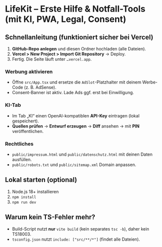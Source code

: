 
# LifeKit – Erste Hilfe & Notfall-Tools (mit KI, PWA, Legal, Consent)

## Schnellanleitung (funktioniert sicher bei Vercel)
1) **GitHub-Repo anlegen** und diesen Ordner hochladen (alle Dateien).
2) **Vercel > New Project > Import Git Repository** → Deploy.
3) Fertig. Die Seite läuft unter `…vercel.app`.

### Werbung aktivieren
- Öffne `src/App.tsx` und ersetze die `AdSlot`-Platzhalter mit deinem Werbe-Code (z. B. AdSense).
- Consent-Banner ist aktiv. Lade Ads ggf. erst bei Einwilligung.

### KI-Tab
- Im Tab „KI“ einen OpenAI-kompatiblen **API-Key** eintragen (lokal gespeichert).
- **Quellen prüfen** → **Entwurf erzeugen** → **Diff** ansehen → mit **PIN** veröffentlichen.

### Rechtliches
- `public/impressum.html` und `public/datenschutz.html` mit deinen Daten ausfüllen.
- `public/robots.txt` und `public/sitemap.xml` Domain anpassen.

## Lokal starten (optional)
1) Node.js 18+ installieren
2) `npm install`
3) `npm run dev`

## Warum kein TS-Fehler mehr?
- Build-Script nutzt **nur** `vite build` (kein separates `tsc -b`), daher kein TS18003.
- `tsconfig.json` nutzt `include: ["src/**/*"]` (findet alle Dateien).
